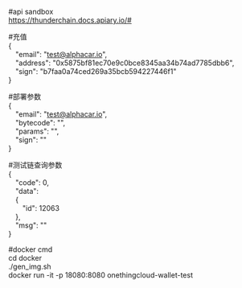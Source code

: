 #api sandbox  
https://thunderchain.docs.apiary.io/#

#充值  
{  
    &emsp;"email": "test@alphacar.io",  
    &emsp;"address": "0x5875bf81ec70e9c0bce8345aa34b74ad7785dbb6",  
    &emsp;"sign": "b7faa0a74ced269a35bcb594227446f1"  
}

#部署参数  
{  
    &emsp;"email": "test@alphacar.io",  
    &emsp;"bytecode": "",  
    &emsp;"params": "",  
    &emsp;"sign": ""  
}

#测试链查询参数  
{  
  &emsp;"code": 0,  
  &emsp;"data":  
  &emsp;{  
    &emsp;&emsp;"id": 12063  
  &emsp;},  
  &emsp;"msg": ""  
}

#docker cmd  
cd docker  
./gen_img.sh  
docker run -it -p 18080:8080 onethingcloud-wallet-test
